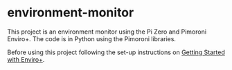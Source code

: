 # environment-monitor
This project is an environment monitor using the Pi Zero and Pimoroni Enviro+. The code is in Python using the Pimoroni libraries.

Before using this project following the set-up instructions on [Getting Started with Enviro+](https://learn.pimoroni.com/tutorial/sandyj/getting-started-with-enviro-plus).
